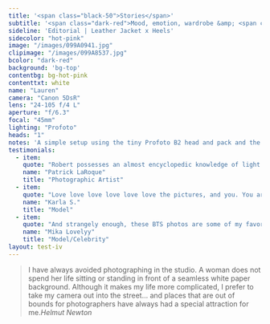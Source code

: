 ```yaml
---
title: '<span class="black-50">Stories</span>'
subtitle: '<span class="dark-red">Mood, emotion, wardrobe &amp; <span class="fw7">moment.</span></span>'
sideline: 'Editorial | Leather Jacket x Heels'
sidecolor: "hot-pink"
image: "/images/099A0941.jpg"
clipimage: "/images/099A8537.jpg"
bcolor: "dark-red"
background: 'bg-top'
contentbg: bg-hot-pink
contenttxt: white
name: "Lauren"
camera: "Canon 5DsR"
lens: "24-105 f/4 L"
aperture: "f/6.3"
focal: "45mm"
lighting: "Profoto"
heads: "1"
notes: 'A simple setup using the tiny Profoto B2 head and pack and the OCF beauty dish as far away as it would go in such a small space.'
testimonials:
  - item:
    quote: "Robert possesses an almost encyclopedic knowledge of light and isn't afraid to share. He covers everything from lighting ratios to controlling spill, simulating windows, controlling the edge of shadows, creating patterns..."
    name: "Patrick LaRoque"
    title: "Photographic Artist"
  - item:
    quote: "Love love love love love love the pictures, and you. You are my favorite vintage person ;-)"
    name: "Karla S."
    title: "Model"
  - item:
    quote: "And strangely enough, these BTS photos are some of my favorites ever, and that's against all the odds - the freezing cold. Weren't even shooting! Lol"
    name: "Mika Lovelyy"
    title: "Model/Celebrity"
layout: test-iv
---
```

>I have always avoided photographing in the studio. A woman does not spend her life sitting or standing in front of a seamless white paper background. Although it makes my life more complicated, I prefer to take my camera out into the street... and places that are out of bounds for photographers have always had a special attraction for me.<cite>Helmut Newton</cite>

